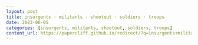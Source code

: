 ```yaml
---
layout: post
title: insurgents · militants · shootout · soldiers · troops
date: 2023-06-05
categories: [insurgents, militants, shootout, soldiers, troops]
content_url: https://papercliff.github.io/redirect/?q=insurgents+militants+shootout+soldiers+troops&tbs=cdr:1,cd_min:6/4/2023,cd_max:6/6/2023
---
```

